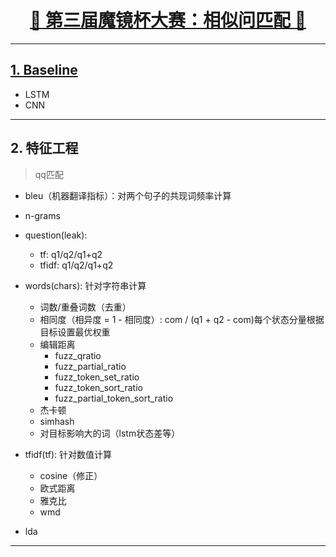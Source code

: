 [<h1 align = "center">:rocket: 第三届魔镜杯大赛：相似问匹配 :facepunch:</h1>][1]

---
## [1. Baseline][2]
- LSTM
- CNN

---
## 2. 特征工程
> qq匹配
- bleu（机器翻译指标）：对两个句子的共现词频率计算
- n-grams

- question(leak): 
  - tf: q1/q2/q1+q2
  - tfidf: q1/q2/q1+q2
  
- words(chars): 针对字符串计算
  - 词数/重叠词数（去重）
  - 相同度（相异度 = 1 - 相同度）: com / (q1 + q2 - com)每个状态分量根据目标设置最优权重
  - 编辑距离
    - fuzz_qratio
    - fuzz_partial_ratio
    - fuzz_token_set_ratio
    - fuzz_token_sort_ratio
    - fuzz_partial_token_sort_ratio
  - 杰卡顿
  - simhash
  - 对目标影响大的词（lstm状态差等）
  
- tfidf(tf): 针对数值计算
  - cosine（修正）
  - 欧式距离
  - 雅克比
  - wmd
  
- lda




---
[1]: https://ai.ppdai.com/mirror/goToMirrorDetail?mirrorId=1
[2]: https://github.com/Jie-Yuan/PpdaiQuestionPairsMatching/tree/master/Baseline
